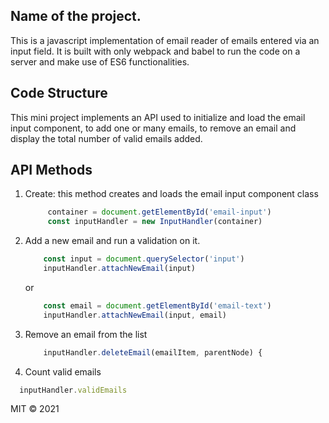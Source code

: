 ## Name of the project.
This is a javascript implementation of email reader of emails entered via an input field. It is built with only webpack and babel to run the code on a server and make use of ES6 functionalities.

## Code Structure
This mini project implements an API used to initialize and load the email input component, to add one or many emails, to remove an email and display the total number of valid emails added.

## API Methods

1. Create: this method creates and loads the email input component class
   ```js
        container = document.getElementById('email-input')
        const inputHandler = new InputHandler(container)
   ```
2. Add a new email and run a validation on it.
    ```js
        const input = document.querySelector('input')
        inputHandler.attachNewEmail(input)
    ```
    or
    ```js
        const email = document.getElementById('email-text')
        inputHandler.attachNewEmail(input, email)
    ```
3. Remove an email from the list
    ```js
        inputHandler.deleteEmail(emailItem, parentNode) {
    ```

4. Count valid emails
  ```js
    inputHandler.validEmails
  ```

MIT © 2021